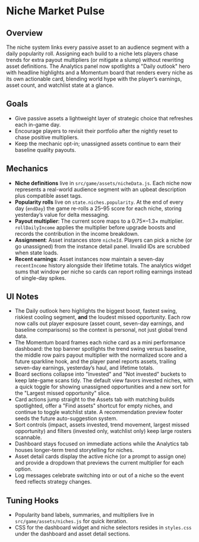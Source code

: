 # Niche Market Pulse

## Overview
The niche system links every passive asset to an audience segment with a daily popularity roll. Assigning each build to a niche lets players chase trends for extra payout multipliers (or mitigate a slump) without rewriting asset definitions. The Analytics panel now spotlights a "Daily outlook" hero with headline highlights and a Momentum board that renders every niche as its own actionable card, blending world hype with the player’s earnings, asset count, and watchlist state at a glance.

## Goals
- Give passive assets a lightweight layer of strategic choice that refreshes each in-game day.
- Encourage players to revisit their portfolio after the nightly reset to chase positive multipliers.
- Keep the mechanic opt-in; unassigned assets continue to earn their baseline quality payouts.

## Mechanics
- **Niche definitions** live in `src/game/assets/nicheData.js`. Each niche now represents a real-world audience segment with an upbeat description plus compatible asset tags.
- **Popularity rolls** live on `state.niches.popularity`. At the end of every day (`endDay`) the game re-rolls a 25–95 score for each niche, storing yesterday’s value for delta messaging.
- **Payout multiplier**: The current score maps to a 0.75×–1.3× multiplier. `rollDailyIncome` applies the multiplier before upgrade boosts and records the contribution in the income breakdown.
- **Assignment**: Asset instances store `nicheId`. Players can pick a niche (or go unassigned) from the instance detail panel. Invalid IDs are scrubbed when state loads.
- **Recent earnings**: Asset instances now maintain a seven-day `recentIncome` history alongside their lifetime totals. The analytics widget sums that window per niche so cards can report rolling earnings instead of single-day spikes.

## UI Notes
- The Daily outlook hero highlights the biggest boost, fastest swing, riskiest cooling segment, **and** the loudest missed opportunity. Each row now calls out player exposure (asset count, seven-day earnings, and baseline comparisons) so the context is personal, not just global trend data.
- The Momentum board frames each niche card as a mini performance dashboard: the top banner spotlights the trend swing versus baseline, the middle row pairs payout multiplier with the normalized score and a future sparkline hook, and the player panel reports assets, trailing seven-day earnings, yesterday’s haul, and lifetime totals.
- Board sections collapse into "Invested" and "Not invested" buckets to keep late-game scans tidy. The default view favors invested niches, with a quick toggle for showing unassigned opportunities and a new sort for the "Largest missed opportunity" slice.
- Card actions jump straight to the Assets tab with matching builds spotlighted, offer a "Find assets" shortcut for empty niches, and continue to toggle watchlist state. A recommendation preview footer seeds the future auto-suggestion system.
- Sort controls (impact, assets invested, trend movement, largest missed opportunity) and filters (invested only, watchlist only) keep large rosters scannable.
- Dashboard stays focused on immediate actions while the Analytics tab houses longer-term trend storytelling for niches.
- Asset detail cards display the active niche (or a prompt to assign one) and provide a dropdown that previews the current multiplier for each option.
- Log messages celebrate switching into or out of a niche so the event feed reflects strategy changes.

## Tuning Hooks
- Popularity band labels, summaries, and multipliers live in `src/game/assets/niches.js` for quick iteration.
- CSS for the dashboard widget and niche selectors resides in `styles.css` under the dashboard and asset detail sections.
